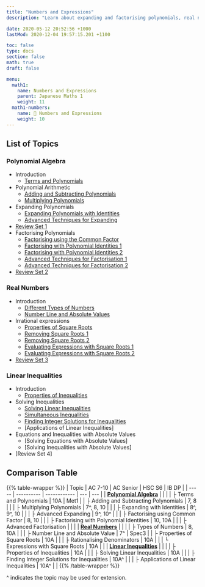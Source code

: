 ```yaml
---
title: "Numbers and Expressions"
description: "Learn about expanding and factorising polynomials, real numbers and surds, and solving inequalities."

date: 2020-05-12 20:52:56 +1000
lastMod: 2020-12-04 19:57:15.201 +1100

toc: false
type: docs
section: false
math: true
draft: false

menu:
  math1:
    name: Numbers and Expressions
    parent: Japanese Maths 1
    weight: 11
  math1-numbers:
    name: 📙 Numbers and Expressions
    weight: 10
---
```


## List of Topics

### Polynomial Algebra

- Introduction
  - [Terms and Polynomials](polynomials/terms-and-polynomials)
- Polynomial Arithmetic
  - [Adding and Subtracting Polynomials](polynomials/adding-polynomials)
  - [Multiplying Polynomials](polynomials/multiplying-polynomials)
- Expanding Polynomials
  - [Expanding Polynomials with Identities](polynomials/expanding-identities)
  - [Advanced Techniques for Expanding](polynomials/advanced-expanding)
- [Review Set 1](polynomials/review-1)
- Factorising Polynomials
  - [Factorising using the Common Factor](polynomials/factorising-common-factor/)
  - [Factorising with Polynomial Identities 1](polynomials/factorising-identities-1/)
  - [Factorising with Polynomial Identities 2](polynomials/factorising-identities-2/)
  - [Advanced Techniques for Factorisation 1](polynomials/advanced-factorising-1/)
  - [Advanced Techniques for Factorisation 2](polynomials/advanced-factorising-2/)
- [Review Set 2](polynomials/review-2)

### Real Numbers

- Introduction
  - [Different Types of Numbers](numbers/types-of-numbers)
  - [Number Line and Absolute Values](numbers/absolute-values)
- Irrational expressions
  - [Properties of Square Roots](numbers/square-roots/)
  - [Removing Square Roots 1](numbers/removing-roots-1)
  - [Removing Square Roots 2](numbers/removing-roots-2)
  - [Evaluating Expressions with Square Roots 1](numbers/expressions-square-roots-1)
  - [Evaluating Expressions with Square Roots 2](numbers/expressions-square-roots-2)
- [Review Set 3](numbers/review-3/)

### Linear Inequalities

- Introduction
  - [Properties of Inequalities](inequalities/properties)
- Solving Inequalities
  - [Solving Linear Inequalities](inequalities/solving-inequalities/)
  - [Simultaneous Inequalities](inequalities/simultaneous-inequalities/)
  - [Finding Integer Solutions for Inequalities](inequalities/integer-solutions)
  - [Applications of Linear Inequalities]
- Equations and Inequalities with Absolute Values
  - [Solving Equations with Absolute Values]
  - [Solving Inequalities with Absolute Values]
- [Review Set 4]

## Comparison Table

{{% table-wrapper %}}
| Topic | AC 7-10 | AC Senior | HSC S6 | IB DP |
| ----- | ---------- | ------------ | --- | --- |
| **[Polynomial Algebra](polynomials/)** | | |
| ├ Terms and Polynomials | 10A | Met1 |
| ├ Adding and Subtracting Polynomials | 7, 8 | |
| ├ Multiplying Polynomials | 7^, 8, 10 | |
| ├ Expanding with Identities | 8^, 9^, 10 | |
| ├ Advanced Expanding | 9^, 10^ | |
| ├ Factorising using Common Factor | 8, 10 | |
| ├ Factorising with Polynomial Identities | 10, 10A | |
| ├ Advanced Factorisation | | |
| **[Real Numbers](numbers/)** | | |
| ├ Types of Numbers | 8, 10A | |
| ├ Number Line and Absolute Value | 7^ | Spec3 |
| ├ Properties of Square Roots | 10A | |
| ├ Rationalising Denominators | 10A | |
| └ Expressions with Square Roots | 10A | |
| **[Linear Inequalities](inequalities/)** | | |
| ├ Properties of Inequalities | 10A | |
| ├ Solving Linear Inequalities | 10A | |
| ├ Finding Integer Solutions for Inequalities | 10A^ | |
| ├ Applications of Linear Inequalities | 10A^ | |
{{% /table-wrapper %}}

^ indicates the topic may be used for extension.

